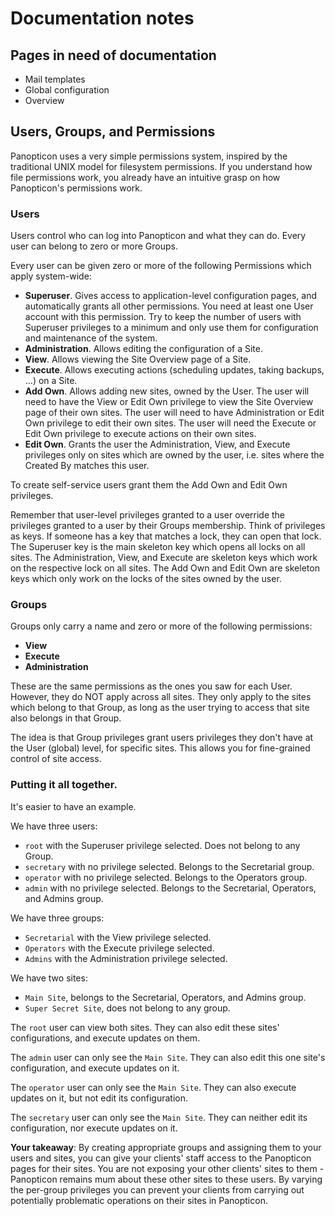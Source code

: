 # Documentation notes

## Pages in need of documentation

* Mail templates
* Global configuration
* Overview

## Users, Groups, and Permissions

Panopticon uses a very simple permissions system, inspired by the traditional UNIX model for filesystem permissions. If you understand how file permissions work, you already have an intuitive grasp on how Panopticon's permissions work.

### Users

Users control who can log into Panopticon and what they can do. Every user can belong to zero or more Groups.

Every user can be given zero or more of the following Permissions which apply system-wide:

* **Superuser**. Gives access to application-level configuration pages, and automatically grants all other permissions. You need at least one User account with this permission. Try to keep the number of users with Superuser privileges to a minimum and only use them for configuration and maintenance of the system.
* **Administration**. Allows editing the configuration of a Site.
* **View**. Allows viewing the Site Overview page of a Site.
* **Execute**. Allows executing actions (scheduling updates, taking backups, …) on a Site.
* **Add Own**. Allows adding new sites, owned by the User. The user will need to have the View or Edit Own privilege to view the Site Overview page of their own sites. The user will need to have Administration or Edit Own privilege to edit their own sites. The user will need the Execute or Edit Own privilege to execute actions on their own sites.
* **Edit Own**. Grants the user the Administration, View, and Execute privileges only on sites which are owned by the user, i.e. sites where the Created By matches this user.

To create self-service users grant them the Add Own and Edit Own privileges.

Remember that user-level privileges granted to a user override the privileges granted to a user by their Groups membership. Think of privileges as keys. If someone has a key that matches a lock, they can open that lock. The Superuser key is the main skeleton key which opens all locks on all sites. The Administration, View, and Execute are skeleton keys which work on the respective lock on all sites. The Add Own and Edit Own are skeleton keys which only work on the locks of the sites owned by the user.

### Groups

Groups only carry a name and zero or more of the following permissions:

* **View**
* **Execute**
* **Administration**

These are the same permissions as the ones you saw for each User. However, they do NOT apply across all sites. They only apply to the sites which belong to that Group, as long as the user trying to access that site also belongs in that Group. 

The idea is that Group privileges grant users privileges they don't have at the User (global) level, for specific sites. This allows you for fine-grained control of site access.

### Putting it all together.

It's easier to have an example.

We have three users:
* `root` with the Superuser privilege selected. Does not belong to any Group. 
* `secretary` with no privilege selected. Belongs to the Secretarial group.
* `operator` with no privilege selected. Belongs to the Operators group.
* `admin` with no privilege selected. Belongs to the Secretarial, Operators, and Admins group.

We have three groups:
* `Secretarial` with the View privilege selected.
* `Operators` with the Execute privilege selected.
* `Admins` with the Administration privilege selected.

We have two sites:
* `Main Site`, belongs to the Secretarial, Operators, and Admins group.
* `Super Secret Site`, does not belong to any group.

The `root` user can view both sites. They can also edit these sites' configurations, and execute updates on them.

The `admin` user can only see the `Main Site`. They can also edit this one site's configuration, and execute updates on it.

The `operator` user can only see the `Main Site`. They can also execute updates on it, but not edit its configuration.

The `secretary` user can only see the `Main Site`. They can neither edit its configuration, nor execute updates on it.

**Your takeaway**: By creating appropriate groups and assigning them to your users and sites, you can give your clients' staff access to the Panopticon pages for their sites. You are not exposing your other clients' sites to them - Panopticon remains mum about these other sites to these users. By varying the per-group privileges you can prevent your clients from carrying out potentially problematic operations on their sites in Panopticon.
